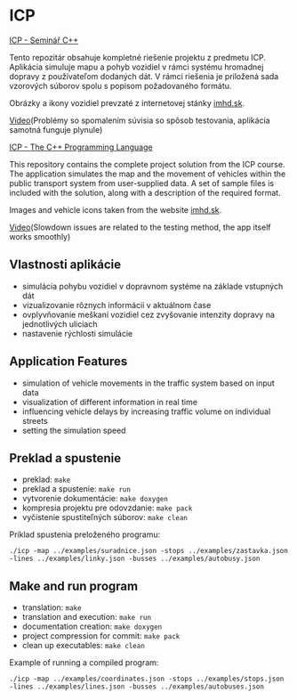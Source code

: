 # ICP

[ICP - Seminář C++](https://www.fit.vut.cz/study/course/230965/.cs)

Tento repozitár obsahuje kompletné riešenie projektu z predmetu ICP. Aplikácia simuluje mapu a pohyb vozidiel v rámci systému hromadnej dopravy z používateľom dodaných dát. V rámci riešenia je priložená sada vzorových súborov spolu s popisom požadovaného formátu.

Obrázky a ikony vozidiel prevzaté z internetovej stánky [imhd.sk](https://imhd.sk/za/mhd).

[Video](https://drive.google.com/file/d/1QdcRlzj2LmO0lPxnuBmkUJeoNsQSrrai/view?usp=sharing)(Problémy so spomalením súvisia so spôsob testovania, aplikácia samotná funguje plynule)

[ICP - The C++ Programming Language](https://www.fit.vut.cz/study/course/230965/.en)

This repository contains the complete project solution from the ICP course. The application simulates the map and the movement of vehicles within the public transport system from user-supplied data. A set of sample files is included with the solution, along with a description of the required format.

Images and vehicle icons taken from the website [imhd.sk](https://imhd.sk/za/mhd).

[Video](https://drive.google.com/file/d/1QdcRlzj2LmO0lPxnuBmkUJeoNsQSrrai/view?usp=sharing)(Slowdown issues are related to the testing method, the app itself works smoothly)

## Vlastnosti aplikácie

 - simulácia pohybu vozidiel v dopravnom systéme na základe vstupných dát
 - vizualizovanie rôznych informácii v aktuálnom čase
 - ovplyvňovanie meškaní vozidiel cez zvyšovanie intenzity dopravy na jednotlivých uliciach
 - nastavenie rýchlosti simulácie

## Application Features

 - simulation of vehicle movements in the traffic system based on input data
 - visualization of different information in real time
 - influencing vehicle delays by increasing traffic volume on individual streets
 - setting the simulation speed

## Preklad a spustenie

 - preklad: `make`
 - preklad a spustenie: `make run`
 - vytvorenie dokumentácie: `make doxygen`
 - kompresia projektu pre odovzdanie: `make pack`
 - vyčistenie spustiteľných súborov: `make clean`

Príklad spustenia preloženého programu:

    ./icp -map ../examples/suradnice.json -stops ../examples/zastavka.json -lines ../examples/linky.json -busses ../examples/autobusy.json

## Make and run program

 - translation: `make`
 - translation and execution: `make run`
 - documentation creation: `make doxygen`
 - project compression for commit: `make pack`
 - clean up executables: `make clean`

Example of running a compiled program:

    ./icp -map ../examples/coordinates.json -stops ../examples/stops.json -lines ../examples/lines.json -busses ../examples/autobuses.json
